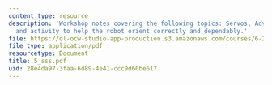 ```yaml
---
content_type: resource
description: 'Workshop notes covering the following topics: Servos, Advanced?Sensors,
  and activity to help the robot orient correctly and dependably.'
file: https://ol-ocw-studio-app-production.s3.amazonaws.com/courses/6-270-autonomous-robot-design-competition-january-iap-2005/28e4da973faa6d894e41ccc9d60be617_5_sss.pdf
file_type: application/pdf
resourcetype: Document
title: 5_sss.pdf
uid: 28e4da97-3faa-6d89-4e41-ccc9d60be617
---
```

